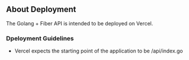 ## About Deployment

The Golang + Fiber API is intended to be deployed on Vercel. 

### Dpeloyment Guidelines
- Vercel expects the starting point of the application to be /api/index.go
